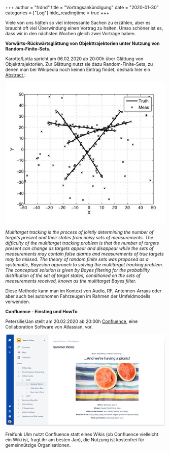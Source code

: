 +++
author = "frdnd"
title = "Vortragsankündigung"
date = "2020-01-30"
categories = ["Log"]
hide_readingtime = true
+++

Viele von uns hätten so viel interessante Sachen zu erzählen, aber es braucht oft viel Überwindung einen Vortrag zu halten. Umso schöner ist es, dass wir in den nächsten Wochen gleich zwei Vorträge haben.


**Vorwärts-Rückwärtsglättung von Objekttrajektorien unter Nutzung von Random-Finite-Sets.**

Karotte/Lotta spricht am 06.02.2020 ab 20:00h über Glättung von Objekttrajektorien. Zur Glättung nutzt sie dazu Random-Finite-Sets, zu denen man bei Wikipedia noch keinen Eintrag findet, deshalb hier ein [Abstract ](https://ora.ox.ac.uk/objects/uuid:09211ed9-7cc1-4401-9ae9-a1ebc2a1f782):

![](img_rfs.jpg)

*Multitarget tracking is the process of jointly determining the number of targets present and their states from noisy sets of measurements. The difficulty of the multitarget tracking problem is that the number of targets present can change as targets appear and disappear while the sets of measurements may contain false alarms and measurements of true targets may be missed. The theory of random finite sets was proposed as a systematic, Bayesian approach to solving the multitarget tracking problem. The conceptual solution is given by Bayes filtering for the probability distribution of the set of target states, conditioned on the sets of measurements received, known as the multitarget Bayes filter.*

Diese Methode kann man im Kontext von Audio, RF, Antennen-Arrays oder aber auch bei autonomen Fahrzeugen im Rahmen der Umfeldmodells verwenden.


**Confluence - Einstieg und HowTo**

Petersilie/Jan stellt am 20.02.2020 ab 20:00h [Confluence](https://en.wikipedia.org/wiki/Confluence_(software)), eine Collaboration Software von Atlassian, vor. 

![](img_confluence.jpg)

Freifunk Ulm nutzt Confluence statt eines Wikis (ob Confluence vielleicht ein Wiki ist, fragt ihr am besten Jan), die Nutzung ist kostenfrei für gemeinnützige Organisationen. 

